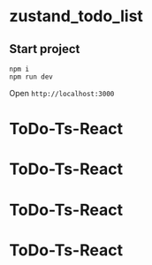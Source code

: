 # zustand_todo_list

## Start project
```
npm i
npm run dev
```
Open `http://localhost:3000`
# ToDo-Ts-React
# ToDo-Ts-React
# ToDo-Ts-React
# ToDo-Ts-React
